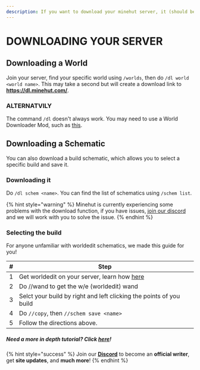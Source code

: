 ```yaml
---
description: If you want to download your minehut server, it (should be) simple and easy.
---
```


# DOWNLOADING YOUR SERVER

## Downloading a World

Join your server, find your specific world using `/worlds`, then do `/dl world <world name>`. This may take a second but will create a download link to **https://dl.minehut.com/**.

### ALTERNATVILY

The command `/dl` doesn't always work. You may need to use a World Downloader Mod, such as [this](https://www.minecraftforum.net/forums/mapping-and-modding-java-edition/minecraft-mods/2520465-world-downloader-mod-create-backups-of-your-builds).

## Downloading a Schematic

You can also download a build schematic, which allows you to select a specific build and save it. 

### Downloading it

Do `/dl schem <name>`. You can find the list of schematics using `/schem list`.

{% hint style="warning" %}
Minehut is currently experiencing some problems with the download function, if you have issues, [join our discord](https://invite.gg/minehutxyz) and we will work with you to solve the issue.
{% endhint %}

### Selecting the build

For anyone unfamiliar with worldedit schematics, we made this guide for you! 

| # | Step |
| --- | --- |
| 1 | Get worldedit on your server, learn how [here](faq/minehut/full#chapter-4-installing-plugins) |
| 2 | Do //wand to get the w/e (worldedit) wand |
| 3 | Selct your build by right and left clicking the points of you build |
| 4 | Do `//copy`, then `//schem save <name>` |
| 5 | Follow the directions above. |
##### Need a more in depth tutorial? Click [here](plugin/popular/worldedit)!


{% hint style="success" %}
Join our **[Discord](https://discord.gg/TYhH5bK)** to become an **official writer**, get **site updates**, and **much more**!
{% endhint %}
